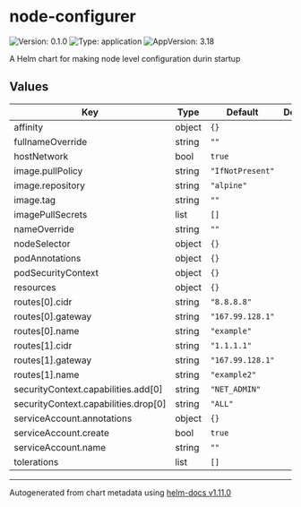 # node-configurer

![Version: 0.1.0](https://img.shields.io/badge/Version-0.1.0-informational?style=flat-square) ![Type: application](https://img.shields.io/badge/Type-application-informational?style=flat-square) ![AppVersion: 3.18](https://img.shields.io/badge/AppVersion-3.18-informational?style=flat-square)

A Helm chart for making node level configuration durin startup

## Values

| Key | Type | Default | Description |
|-----|------|---------|-------------|
| affinity | object | `{}` |  |
| fullnameOverride | string | `""` |  |
| hostNetwork | bool | `true` |  |
| image.pullPolicy | string | `"IfNotPresent"` |  |
| image.repository | string | `"alpine"` |  |
| image.tag | string | `""` |  |
| imagePullSecrets | list | `[]` |  |
| nameOverride | string | `""` |  |
| nodeSelector | object | `{}` |  |
| podAnnotations | object | `{}` |  |
| podSecurityContext | object | `{}` |  |
| resources | object | `{}` |  |
| routes[0].cidr | string | `"8.8.8.8"` |  |
| routes[0].gateway | string | `"167.99.128.1"` |  |
| routes[0].name | string | `"example"` |  |
| routes[1].cidr | string | `"1.1.1.1"` |  |
| routes[1].gateway | string | `"167.99.128.1"` |  |
| routes[1].name | string | `"example2"` |  |
| securityContext.capabilities.add[0] | string | `"NET_ADMIN"` |  |
| securityContext.capabilities.drop[0] | string | `"ALL"` |  |
| serviceAccount.annotations | object | `{}` |  |
| serviceAccount.create | bool | `true` |  |
| serviceAccount.name | string | `""` |  |
| tolerations | list | `[]` |  |

----------------------------------------------
Autogenerated from chart metadata using [helm-docs v1.11.0](https://github.com/norwoodj/helm-docs/releases/v1.11.0)

